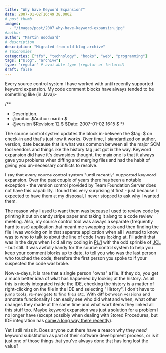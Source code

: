 ```yaml
---
title: "Why have Keyword Expansion?"
date: 2007-01-02T16:49:38.000Z
# post thumb
images:
  - "/images/post/2007-why-have-keyword-expansion.jpg"
#author
author: "Martin Woodward"
# description
description: "Migrated from old blog archive"
# Taxonomies
categories: ["tfs", "technology", "books", "web", "programming"]
tags: ["blog", "archive"]
type: "regular" # available type (regular or featured)
draft: false
---
```


Every source control system I have worked with until recently supported keyword expansion. My code comment blocks have always tended to be something like (in Java):-

/\*\*

- Description.
- @author $Author: martin $
- @version $Revision: 12 $ $Date: 2007-01-02 16:15 $
  \*/

The source control system updates the block in-between the $tag: $ on check-in and that's just how it works. Over time, I standardized on author, version, date because that is what was common between all the major SCM tool vendors and things like the history tag just got in the way. Keyword expansion did have it's downsides thought, the main one is that it always gave you problems when diffing and merging files and had the habit of giving you un-necessary conflicts to resolve.

I say that every source control system "until recently" supported keyword expansion. Over the past couple of years there has been a notable exception - the version control provided by Team Foundation Server does not have this capability. I found this very surprising at first - just because I expected to have them at my disposal, I never stopped to ask why I wanted them.

The reason why I used to want them was because I used to review code by printing it out on candy stripe paper and taking it along to a code review meeting. Also, my source control tool was always a separate (frequently hard to use) application that meant me swapping tools and then finding the file I was working on in that separate application when all I wanted to know was to who to talk to about the line of code I was looking at. I'll admit that was in the days when I did all my coding in [PL/I](http://en.wikipedia.org/wiki/Pl/1) with the odd sprinkle of [JCL](http://en.wikipedia.org/wiki/JCL) - but still. It was awfully handy for the source control system to help you keep your comment blocks up to date, to tell you who was the last person who touched the code, therefore the first person you spoke to if your suspected the code was broke.

Now-a-days, it is rare that a single person "owns" a file. If they do, you get a much better idea of what has happened by looking at the history. As all this is nicely integrated inside the IDE, checking the history is a matter of right-clicking on the file in the IDE and selecting "History", I don't have to jump tools, re-navigate to find files etc. With diff between versions and annotate functionality I can easily see who did what and when, what other changes they made at the same time and what work items they linked all this stuff too. Maybe keyword expansion was just a solution for a problem I no longer have (except possibly when dealing with Stored Procedures, but IDE integration has [come a long way there recently](http://msdn2.microsoft.com/en-us/teamsystem/aa718764.aspx)).

Yet I still miss it. Does anyone out there have a reason why they _need_ keyword substitution as part of their software development process, or is it just one of those things that you've always done that has long lost the value?
